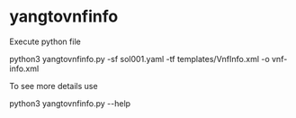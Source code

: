 # yangtovnfinfo

Execute python file 

 python3 yangtovnfinfo.py -sf sol001.yaml  -tf templates/VnfInfo.xml -o vnf-info.xml
 
 
To see more details use

 python3 yangtovnfinfo.py --help